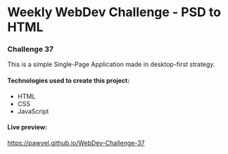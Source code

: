# Weekly WebDev Challenge - PSD to HTML
### Challenge 37

This is a simple Single-Page Application made in desktop-first strategy.

#### Technologies used to create this project:
* HTML
* CSS
* JavaScript

#### Live preview:
https://pawvel.github.io/WebDev-Challenge-37
